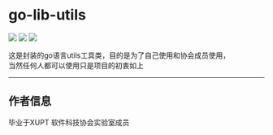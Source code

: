 # go-lib-utils
![](https://img.shields.io/badge/author-TheSevenSky-blue) ![](https://img.shields.io/badge/build-passing-yellow) ![](https://img.shields.io/badge/Release-Development-red)

这是封装的go语言utils工具类，目的是为了自己使用和协会成员使用，
<br/>当然任何人都可以使用只是项目的初衷如上

<hr/>

## 作者信息
毕业于XUPT 软件科技协会实验室成员

